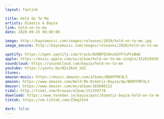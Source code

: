 ```yaml
---
layout: fanlink

title: Hold On To Me
artists: Dimatis & Bayza
link: hold-on-to-me
date: 2020-09-25 00:00:00

image: http://bayzamusic.com/images/releases/2020/hold-on-to-me.jpg
image_secure: http://bayzamusic.com/images/releases/2020/hold-on-to-me.jpg

spotify: https://open.spotify.com/track/0U9BPZn0nvkUYFfuPteBmE
apple: https://music.apple.com/us/album/hold-on-to-me-single/1526294383
soundcloud: https://soundcloud.com/bayza/hold-on-to-me
youtube: https://youtu.be/N2sZKeX_xGI
itunes:
amazon-music: https://music.amazon.com/albums/B08FFMF4L3
amazon: https://www.amazon.com/Hold-Me-Dimatis-Bayza/dp/B08FFMF4L3
deezer: https://www.deezer.com/en/album/165690312
tidal: http://tidal.com/browse/album/151393778
download: https://www.toneden.io/bayza/post/dimatis-bayza-hold-on-to-me
tiktok: https://vm.tiktok.com/ZSmq7e54

dark: false
---
```


